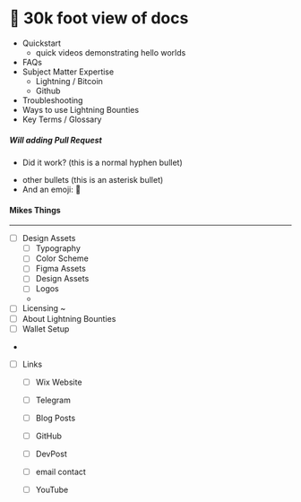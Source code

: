 # 🍎 30k foot view of docs

* Quickstart
  * quick videos demonstrating hello worlds
* FAQs
* Subject Matter Expertise
  * Lightning / Bitcoin
  * Github
* Troubleshooting
* Ways to use Lightning Bounties
* Key Terms / Glossary

##### Will adding Pull Request 
- Did it work? (this is a normal hyphen bullet)
* other bullets (this is an asterisk bullet)
* And an emoji: 🍎 

#### Mikes Things

***

* [ ] Design Assets
  * [ ] Typography
  * [ ] Color Scheme
  * [ ] Figma Assets
  * [ ] Design Assets
  * [ ] Logos
  *
* [ ] Licensing \~
* [ ] About Lightning Bounties
* [ ] Wallet Setup
*
*   [ ] Links

    * [ ] Wix Website
    * [ ] Telegram
    * [ ] Blog Posts
    * [ ] GitHub
    * [ ] DevPost
    * [ ] email contact
    * [ ] YouTube

